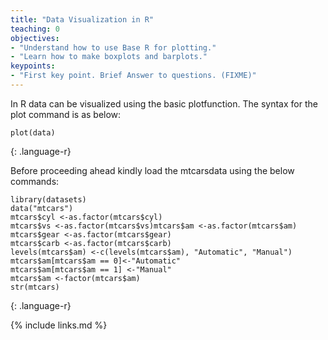 ```yaml
---
title: "Data Visualization in R"
teaching: 0
objectives:
- "Understand how to use Base R for plotting."
- "Learn how to make boxplots and barplots."
keypoints:
- "First key point. Brief Answer to questions. (FIXME)"
---
```

In R data can be visualized using the basic plotfunction. The syntax for the plot command is as below:
~~~
plot(data)
~~~
{: .language-r}

Before proceeding ahead kindly load the mtcarsdata using the below commands:
~~~
library(datasets)
data("mtcars")
mtcars$cyl <-as.factor(mtcars$cyl)
mtcars$vs <-as.factor(mtcars$vs)mtcars$am <-as.factor(mtcars$am)
mtcars$gear <-as.factor(mtcars$gear)
mtcars$carb <-as.factor(mtcars$carb)
levels(mtcars$am) <-c(levels(mtcars$am), "Automatic", "Manual")
mtcars$am[mtcars$am == 0]<-"Automatic"
mtcars$am[mtcars$am == 1] <-"Manual"
mtcars$am <-factor(mtcars$am)
str(mtcars)
~~~
{: .language-r}

{% include links.md %}

